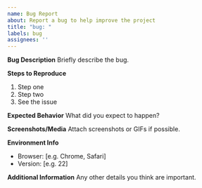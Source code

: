 ```yaml
---
name: Bug Report
about: Report a bug to help improve the project
title: "bug: "
labels: bug
assignees: ''
---
```


**Bug Description**
Briefly describe the bug.

**Steps to Reproduce**
1. Step one
2. Step two
3. See the issue

**Expected Behavior**
What did you expect to happen?

**Screenshots/Media**
Attach screenshots or GIFs if possible.

**Environment Info**
- Browser: [e.g. Chrome, Safari]
- Version: [e.g. 22]

**Additional Information**
Any other details you think are important.
